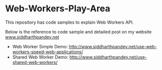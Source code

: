 # Web-Workers-Play-Area
This repository has code samples to explain Web Workers API.

Below is the reference to code sample and detailed post on my website www.siddharthpandey.net

 - Web Worker Simple Demo: http://www.siddharthpandey.net/use-web-workers-speed-web-applications/
 - Shared Web Worker Demo: http://www.siddharthpandey.net/use-shared-web-workers/
